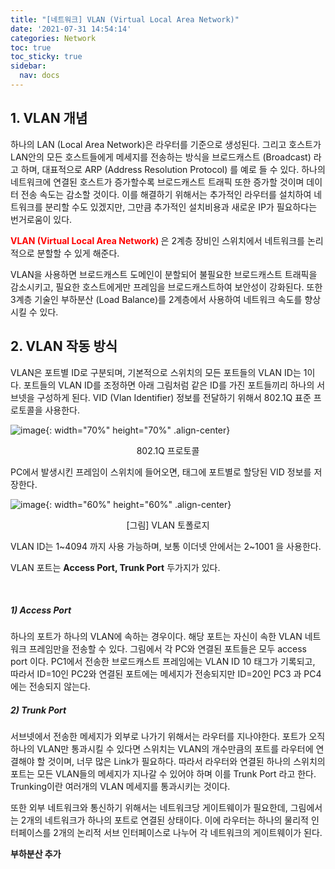 ```yaml
---
title: "[네트워크] VLAN (Virtual Local Area Network)"
date: '2021-07-31 14:54:14'
categories: Network
toc: true
toc_sticky: true
sidebar:
  nav: docs
---
```


## 1. VLAN 개념

하나의 LAN (Local Area Network)은 라우터를 기준으로 생성된다. 그리고 호스트가 LAN안의 모든 호스트들에게 메세지를 전송하는 방식을 브로드캐스트 (Broadcast) 라고 하며, 대표적으로 ARP (Address Resolution Protocol) 를 예로 들 수 있다. 하나의 네트워크에 연결된 호스트가 증가할수록 브로드캐스트 트래픽 또한 증가할 것이며 데이터 전송 속도는 감소할 것이다. 이를 해결하기 위해서는 추가적인 라우터를 설치하여 네트워크를 분리할 수도 있겠지만, 그만큼 추가적인 설치비용과 새로운 IP가 필요하다는 번거로움이 있다.

<b><span style="color:red">VLAN (Virtual Local Area Network)</span> </b> 은 2계층 장비인 스위치에서 네트워크를 논리적으로 분할할 수 있게 해준다. 

VLAN을 사용하면 브로드캐스트 도메인이 분할되어 불필요한 브로드캐스트 트래픽을 감소시키고, 필요한 호스트에게만 프레임을 브로드캐스트하여 보안성이 강화된다. 또한 3계층 기술인 부하분산 (Load Balance)를 2계층에서 사용하여 네트워크 속도를 향상시킬 수 있다.



## 2. VLAN 작동 방식

VLAN은 포트별 ID로 구분되며, 기본적으로 스위치의 모든 포트들의 VLAN ID는 1이다. 포트들의 VLAN ID를 조정하면 아래 그림처럼 같은 ID를 가진 포트들끼리 하나의 서브넷을 구성하게 된다. VID (Vlan Identifier) 정보를 전달하기 위해서 802.1Q 표준 프로토콜을 사용한다.

![image](https://user-images.githubusercontent.com/60495897/127730184-abc3c193-1460-4b3c-8df9-0704bfc45400.png){: width="70%" height="70%" .align-center}

<center>802.1Q 프로토콜</center>

PC에서 발생시킨 프레임이 스위치에 들어오면, 태그에 포트별로 할당된 VID 정보를 저장한다.

![image](https://user-images.githubusercontent.com/60495897/127730139-d4e6c345-7faf-4852-841e-cd34ad4f7b63.png){: width="60%" height="60%" .align-center}

<center>[그림] VLAN 토폴로지</center>

VLAN ID는 1~4094 까지 사용 가능하며, 보통 이더넷 안에서는 2~1001 을  사용한다.

VLAN 포트는 <b>Access Port, Trunk Port</b> 두가지가 있다.

<br/>

##### 1) Access Port

하나의 포트가 하나의 VLAN에 속하는 경우이다. 해당 포트는 자신이 속한 VLAN 네트워크 프레임만을 전송할 수 있다. 그림에서 각 PC와 연결된 포트들은 모두 access port 이다.  PC1에서 전송한 브로드캐스트 프레임에는 VLAN ID 10 태그가 기록되고, 따라서 ID=10인 PC2와 연결된 포트에는 메세지가 전송되지만 ID=20인 PC3 과 PC4에는 전송되지 않는다. 

##### 2) Trunk Port

서브넷에서 전송한 메세지가 외부로 나가기 위해서는 라우터를 지나야한다. 포트가 오직 하나의 VLAN만 통과시킬 수 있다면 스위치는 VLAN의 개수만큼의 포트를 라우터에 연결해야 할 것이며, 너무 많은 Link가 필요하다. 따라서 라우터와 연결된 하나의 스위치의 포트는 모든 VLAN들의 메세지가 지나갈 수 있어야 하며 이를 Trunk Port 라고 한다. Trunking이란 여러개의 VLAN 메세지를 통과시키는 것이다. 

또한 외부 네트워크와 통신하기 위해서는 네트워크당 게이트웨이가 필요한데, 그림에서는 2개의 네트워크가 하나의 포트로 연결된 상태이다. 이에 라우터는 하나의 물리적 인터페이스를 2개의 논리적 서브 인터페이스로 나누어 각 네트워크의 게이트웨이가 된다.



**부하분산 추가**